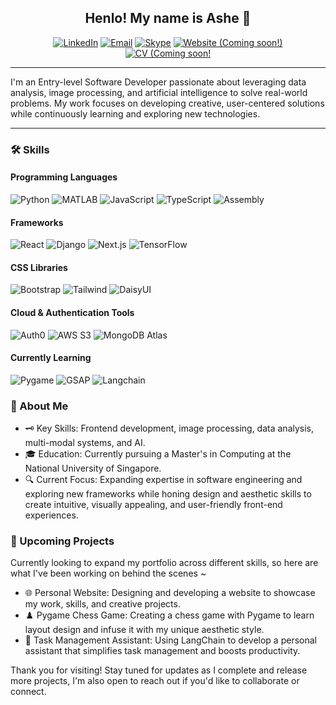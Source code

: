 <div align="center">
  
## Henlo! My name is Ashe 👋
[![LinkedIn](https://img.shields.io/badge/LinkedIn-0A66C2?style=for-the-badge&logo=linkedin&logoColor=white)](https://www.linkedin.com/in/xinyeelee/)
[![Email](https://img.shields.io/badge/Email-D14836?style=for-the-badge&logo=gmail&logoColor=white)](mailto:ashelxy@outlook.com)
[![Skype](https://img.shields.io/badge/Skype-00AFF0?style=for-the-badge&logo=skype&logoColor=white)](skype:leexinyee?chat)
[![Website (Coming soon!)](https://img.shields.io/badge/Website-4285F4?style=for-the-badge&logo=google-chrome&logoColor=white)]()
[![CV (Coming soon!](https://img.shields.io/badge/CV-4CAF50?style=for-the-badge&logo=read-the-docs&logoColor=white)]()

</div>

---

I'm an Entry-level Software Developer passionate about leveraging data analysis, image processing, and artificial intelligence to solve real-world problems. My work focuses on developing creative, user-centered solutions while continuously learning and exploring new technologies.

---

### 🛠 Skills
#### Programming Languages  
![Python](https://img.shields.io/badge/Python-3776AB?style=for-the-badge&logo=python&logoColor=white)
![MATLAB](https://img.shields.io/badge/MATLAB-0076A8?style=for-the-badge&logo=mathworks&logoColor=white)
![JavaScript](https://img.shields.io/badge/JavaScript-F7DF1E?style=for-the-badge&logo=javascript&logoColor=black)
![TypeScript](https://img.shields.io/badge/TypeScript-3178C6?style=for-the-badge&logo=typescript&logoColor=white)
![Assembly](https://img.shields.io/badge/Assembly-007ACC?style=for-the-badge&logo=assembly&logoColor=white)

#### Frameworks  
![React](https://img.shields.io/badge/React-61DAFB?style=for-the-badge&logo=react&logoColor=black)
![Django](https://img.shields.io/badge/Django-092E20?style=for-the-badge&logo=django&logoColor=white)
![Next.js](https://img.shields.io/badge/Next.js-000000?style=for-the-badge&logo=next.js&logoColor=white)
![TensorFlow](https://img.shields.io/badge/TensorFlow-FF6F00?style=for-the-badge&logo=tensorflow&logoColor=white)

#### CSS Libraries  
![Bootstrap](https://img.shields.io/badge/Bootstrap-7952B3?style=for-the-badge&logo=bootstrap&logoColor=white)
![Tailwind](https://img.shields.io/badge/Tailwind-06B6D4?style=for-the-badge&logo=tailwind-css&logoColor=white)
![DaisyUI](https://img.shields.io/badge/DaisyUI-5A67D8?style=for-the-badge&logo=none&logoColor=white)

#### Cloud & Authentication Tools  
![Auth0](https://img.shields.io/badge/Auth0-EB5424?style=for-the-badge&logo=auth0&logoColor=white)
![AWS S3](https://img.shields.io/badge/AWS%20S3-569A31?style=for-the-badge&logo=amazon-aws&logoColor=white)
![MongoDB Atlas](https://img.shields.io/badge/MongoDB%20Atlas-47A248?style=for-the-badge&logo=mongodb&logoColor=white)

#### Currently Learning  
![Pygame](https://img.shields.io/badge/Pygame-3776AB?style=for-the-badge&logo=python&logoColor=white)
![GSAP](https://img.shields.io/badge/GSAP-88CE02?style=for-the-badge&logo=greensock&logoColor=black)
![Langchain](https://img.shields.io/badge/Langchain-2D2D2D?style=for-the-badge&logo=none&logoColor=white)

### 🥸 About Me
- 🗝️ Key Skills: Frontend development, image processing, data analysis, multi-modal systems, and AI.  
- 🎓 Education: Currently pursuing a Master's in Computing at the National University of Singapore.  
- 🔍 Current Focus: Expanding expertise in software engineering and exploring new frameworks while honing design and aesthetic skills to create intuitive, visually appealing, and user-friendly front-end experiences.

### 🌟 Upcoming Projects
Currently looking to expand my portfolio across different skills, so here are what I've been working on behind the scenes ~
- 🌐 Personal Website: Designing and developing a website to showcase my work, skills, and creative projects.
- ♟️ Pygame Chess Game: Creating a chess game with Pygame to learn layout design and infuse it with my unique aesthetic style.
- 🤖 Task Management Assistant: Using LangChain to develop a personal assistant that simplifies task management and boosts productivity.

Thank you for visiting! Stay tuned for updates as I complete and release more projects, I'm also open to reach out if you'd like to collaborate or connect.
